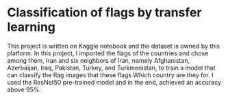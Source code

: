 # Classification of flags by transfer learning

This project is written on Kaggle notebook and the dataset is owned by this platform.
In this project, I imported the flags of the countries and chose among them, Iran and six neighbors of Iran, namely Afghanistan, Azerbaijan, Iraq, Pakistan, Turkey, and Turkmenistan, to train a model that can classify the flag images that these flags Which country are they for.
I used the ResNet50 pre-trained model and in the end, achieved an accuracy above 95%.
